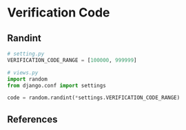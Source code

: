 # Verification Code

## Randint

```python
# setting.py
VERIFICATION_CODE_RANGE = [100000, 999999]

# views.py
import random
from django.conf import settings

code = random.randint(*settings.VERIFICATION_CODE_RANGE)
```

## References

